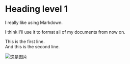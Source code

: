 # Heading level 1

I really like using Markdown.

I think I'll use it to format all of my documents from now on.

This is the first line.  
And this is the second line.  

![这是图片](/assets/img/philly-magic-garden.jpg "Magic Gardens")

